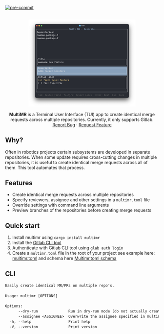 [![pre-commit](https://img.shields.io/badge/pre--commit-enabled-brightgreen?logo=pre-commit)](https://pre-commit.com)

<br />
<div align="center">
    <div align="center">
    <img src="https://raw.githubusercontent.com/h0uter/multimr/main/.readme/screen.png" alt="alt text" width="350" height="whatever">
    </div>

  <p align="center">
    <b>MultiMR</b> is a Terminal User Interface (TUI) app to create identical merge requests across multiple repositories. Currently, it only supports Gitlab.
    <br />
    <a href="https://github.com/h0uter/multimr/issues/new?labels=bug&title=New+bug+report">Report Bug</a>
    ·
    <a href="https://github.com/h0uter/multimr/issues/new?labels=enhancement&title=New+feature+request">Request Feature</a>
  </p>
</div>

## Why?

Often in robotics projects certain subsystems are developed in separate repositories. When some update requires cross-cutting changes in multiple repositories, it is useful to create identical merge requests across all of them. This tool automates that process.

## Features

- Create identical merge requests across multiple repositories
- Specify reviewers, assignee and other settings in a `multimr.toml` file
- Override settings with command line arguments
- Preview branches of the repositories before creating merge requests

## Quick start

1. Install multimr using `cargo install multimr`
2. Install the [Gitlab CLI tool](https://gitlab.com/gitlab-org/cli)
3. Authenticate with Gitlab CLI tool using `glab auth login`
4. Create a `multimr.toml` file in the root of your project see example here: [multimr.toml](multimr.toml) and schema here [Multimr.toml schema](./multimr.schema.json)

## CLI

```txt
Easily create identical MR/PRs on multiple repo's.

Usage: multimr [OPTIONS]

Options:
      --dry-run              Run in dry-run mode (do not actually create MRs)
      --assignee <ASSIGNEE>  Overwrite the assignee specified in multimr.toml
  -h, --help                 Print help
  -V, --version              Print version
```

